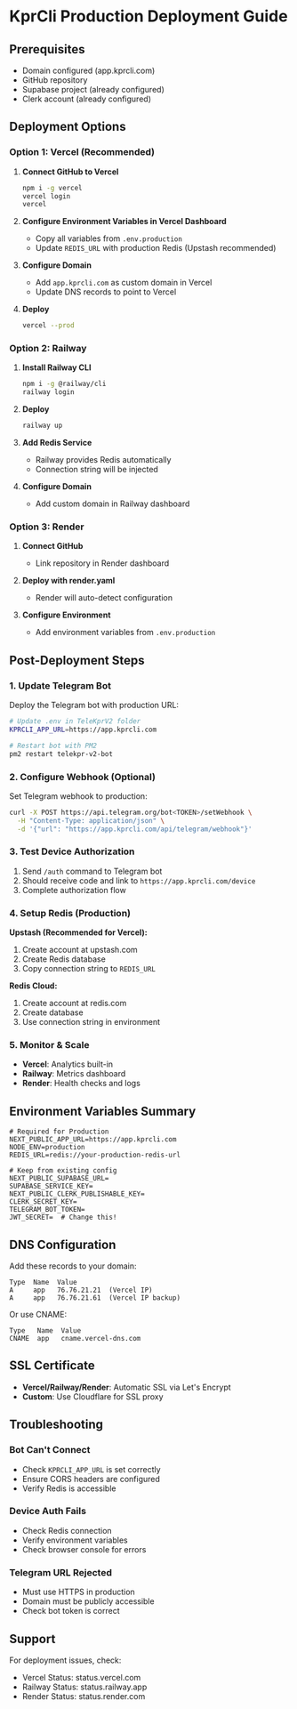# KprCli Production Deployment Guide

## Prerequisites
- Domain configured (app.kprcli.com)
- GitHub repository
- Supabase project (already configured)
- Clerk account (already configured)

## Deployment Options

### Option 1: Vercel (Recommended)

1. **Connect GitHub to Vercel**
   ```bash
   npm i -g vercel
   vercel login
   vercel
   ```

2. **Configure Environment Variables in Vercel Dashboard**
   - Copy all variables from `.env.production`
   - Update `REDIS_URL` with production Redis (Upstash recommended)

3. **Configure Domain**
   - Add `app.kprcli.com` as custom domain in Vercel
   - Update DNS records to point to Vercel

4. **Deploy**
   ```bash
   vercel --prod
   ```

### Option 2: Railway

1. **Install Railway CLI**
   ```bash
   npm i -g @railway/cli
   railway login
   ```

2. **Deploy**
   ```bash
   railway up
   ```

3. **Add Redis Service**
   - Railway provides Redis automatically
   - Connection string will be injected

4. **Configure Domain**
   - Add custom domain in Railway dashboard

### Option 3: Render

1. **Connect GitHub**
   - Link repository in Render dashboard

2. **Deploy with render.yaml**
   - Render will auto-detect configuration

3. **Configure Environment**
   - Add environment variables from `.env.production`

## Post-Deployment Steps

### 1. Update Telegram Bot

Deploy the Telegram bot with production URL:

```bash
# Update .env in TeleKprV2 folder
KPRCLI_APP_URL=https://app.kprcli.com

# Restart bot with PM2
pm2 restart telekpr-v2-bot
```

### 2. Configure Webhook (Optional)

Set Telegram webhook to production:

```bash
curl -X POST https://api.telegram.org/bot<TOKEN>/setWebhook \
  -H "Content-Type: application/json" \
  -d '{"url": "https://app.kprcli.com/api/telegram/webhook"}'
```

### 3. Test Device Authorization

1. Send `/auth` command to Telegram bot
2. Should receive code and link to `https://app.kprcli.com/device`
3. Complete authorization flow

### 4. Setup Redis (Production)

**Upstash (Recommended for Vercel):**
1. Create account at upstash.com
2. Create Redis database
3. Copy connection string to `REDIS_URL`

**Redis Cloud:**
1. Create account at redis.com
2. Create database
3. Use connection string in environment

### 5. Monitor & Scale

- **Vercel**: Analytics built-in
- **Railway**: Metrics dashboard
- **Render**: Health checks and logs

## Environment Variables Summary

```env
# Required for Production
NEXT_PUBLIC_APP_URL=https://app.kprcli.com
NODE_ENV=production
REDIS_URL=redis://your-production-redis-url

# Keep from existing config
NEXT_PUBLIC_SUPABASE_URL=
SUPABASE_SERVICE_KEY=
NEXT_PUBLIC_CLERK_PUBLISHABLE_KEY=
CLERK_SECRET_KEY=
TELEGRAM_BOT_TOKEN=
JWT_SECRET=  # Change this!
```

## DNS Configuration

Add these records to your domain:

```
Type  Name  Value
A     app   76.76.21.21  (Vercel IP)
A     app   76.76.21.61  (Vercel IP backup)
```

Or use CNAME:
```
Type   Name  Value
CNAME  app   cname.vercel-dns.com
```

## SSL Certificate

- **Vercel/Railway/Render**: Automatic SSL via Let's Encrypt
- **Custom**: Use Cloudflare for SSL proxy

## Troubleshooting

### Bot Can't Connect
- Check `KPRCLI_APP_URL` is set correctly
- Ensure CORS headers are configured
- Verify Redis is accessible

### Device Auth Fails
- Check Redis connection
- Verify environment variables
- Check browser console for errors

### Telegram URL Rejected
- Must use HTTPS in production
- Domain must be publicly accessible
- Check bot token is correct

## Support

For deployment issues, check:
- Vercel Status: status.vercel.com
- Railway Status: status.railway.app
- Render Status: status.render.com